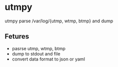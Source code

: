 # utmpy
utmpy parse /var/log/{utmp, wtmp, btmp} and dump

## Fetures
- pasrse utmp, wtmp, btmp
- dump to stdout and file
- convert data format to json or yaml
